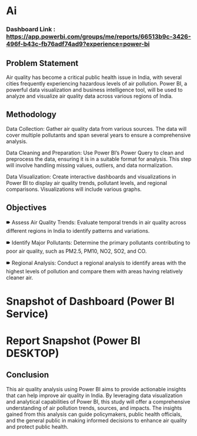 # Ai

### Dashboard Link : https://app.powerbi.com/groups/me/reports/66513b9c-3426-496f-b43c-fb76adf74ad9?experience=power-bi

## Problem Statement

Air quality has become a critical public health issue in India, with several cities frequently experiencing hazardous levels of air pollution. Power BI, a powerful data visualization and business intelligence tool, will be used to analyze and visualize air quality data across various regions of India.

## Methodology


Data Collection: Gather air quality data from various sources. The data will cover multiple pollutants and span several years to ensure a comprehensive analysis.

Data Cleaning and Preparation: Use Power BI’s Power Query to clean and preprocess the data, ensuring it is in a suitable format for analysis. This step will involve handling missing values, outliers, and data normalization.

Data Visualization: Create interactive dashboards and visualizations in Power BI to display air quality trends, pollutant levels, and regional comparisons. Visualizations will include various graphs. 

## Objectives


🠶 Assess Air Quality Trends: Evaluate temporal trends in air quality across different regions in India to identify patterns and variations. 

🠶 Identify Major Pollutants: Determine the primary pollutants contributing to poor air quality, such as PM2.5, PM10, NO2, SO2, and CO.

🠶 Regional Analysis: Conduct a regional analysis to identify areas with the highest levels of pollution and compare them with areas having relatively cleaner air.



# Snapshot of Dashboard (Power BI Service)



 
 # Report Snapshot (Power BI DESKTOP)

 


## Conclusion

This air quality analysis using Power BI aims to provide actionable insights that can help improve air quality in India. By leveraging data visualization and analytical capabilities of Power BI, this study will offer a comprehensive understanding of air pollution trends, sources, and impacts. The insights gained from this analysis can guide policymakers, public health officials, and the general public in making informed decisions to enhance air quality and protect public health.
